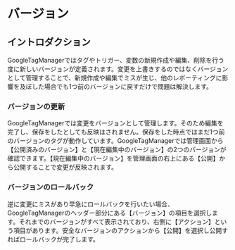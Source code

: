 # バージョン
## イントロダクション
GoogleTagManagerではタグやトリガー、変数の新規作成や編集、削除を行う度に新しいバージョンが定義されます。変更を上書きするのではなくバージョンとして管理することで、新規作成や編集でミスが生じ、他のレポーティングに影響を及ぼした場合でも1つ前のバージョンに戻すだけで問題は解決します。

### バージョンの更新
GoogleTagManagerでは変更をバージョンとして管理します。そのため編集を完了し、保存をしたとしても反映はされません。保存をした時点ではまだ1つ前のバージョンのタグが動作しています。GoogleTagManagerでは管理画面から【公開済みのバージョン】と【現在編集中のバージョン】の2つのバージョンが確認できます。【現在編集中のバージョン】を管理画面の右上にある【公開】から公開することで変更が反映されます。
### バージョンのロールバック
逆に変更にミスがあり早急にロールバックを行いたい場合、GoogleTagManagerのヘッダー部分にある【バージョン】の項目を選択します。それまでのバージョンがすべて表示されており、右側に【アクション】という項目があります。安全なバージョンのアクションから【公開】を選択し公開すればロールバックが完了します。